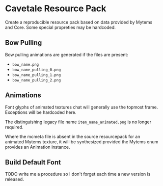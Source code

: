 # Cavetale Resource Pack

Create a reproducible resource pack based on data provided by Mytems
and Core.  Some special propreties may be hardcoded.

## Bow Pulling

Bow pulling animations are generated if the files are present:
- `bow_name.png`
- `bow_name_pulling_0.png`
- `bow_name_pulling_1.png`
- `bow_name_pulling_2.png`

## Animations

Font glyphs of animated textures chat will generally use the topmost
frame.  Exceptions will be hardcoded here.

The distinguishing legacy file name `item_name_animated.png` is no
longer required.

Where the mcmeta file is absent in the source resourcepack for an
animated Mytems texture, it will be synthesized provided the Mytems
enum provides an Animation instance.

## Build Default Font

TODO write me a procedure so I don't forget each time a new version is
released.